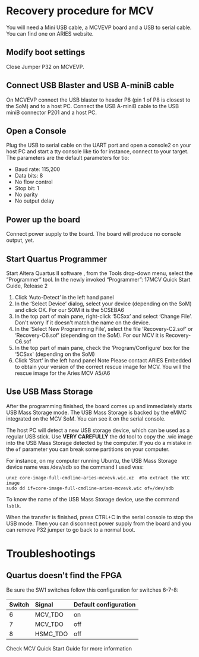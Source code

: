 # Recovery procedure for MCV

You will need a Mini USB cable, a MCVEVP board and a USB to serial cable. You can find one on ARIES website.

## Modify boot settings
Close Jumper P32 on MCVEVP.
## Connect USB Blaster and USB A-miniB cable
On MCVEVP connect the USB blaster to header P8 (pin 1 of P8 is closest to the SoM) and to a host PC. Connect the
USB A-miniB cable to the USB miniB connector P201 and a host PC.
## Open a Console
Plug the USB to serial cable on the UART port and open a console2 on your host PC and start a tty console like tio for instance, connect to your target. The parameters are the default parameters for tio:
* Baud rate: 115,200
* Data bits: 8
* No flow control
* Stop bit: 1
* No parity 
* No output delay

## Power up the board
Connect power supply to the board. The board will produce no console output, yet.
## Start Quartus Programmer
Start Altera Quartus II software , from the Tools drop-down menu, select the “Programmer” tool. In the newly invoked
“Programmer”:
17MCV Quick Start Guide, Release 2
1. Click ‘Auto-Detect’ in the left hand panel
2. In the ‘Select Device’ dialog, select your device (depending on the SoM) and click OK. For our SOM it is the 5CSEBA6
3. In the top part of main pane, right-click ‘5CSxx’ and select
‘Change File’. Don't worry if it doesn't match the name on the device.
4. In the ‘Select New Programming File’, select the file ‘Recovery-C2.sof’ or ‘Recovery-C6.sof’ (depending on
the SoM). For our MCV it is Recovery-C6.sof
5. In the top part of main pane, check the ‘Program/Configure’ box for the ‘5CSxx'
(depending on the SoM)
6. Click ‘Start’ in the left hand panel
Note
Please contact ARIES Embedded to obtain your version of the correct rescue image for MCV. You will the rescue image for the Aries MCV A5/A6
## Use USB Mass Storage
After the programming finished, the board comes up and immediately starts USB Mass Storage mode. The USB Mass
Storage is backed by the eMMC integrated on the MCV SoM. You can see it on the serial console.

The host PC will detect a new USB storage device, which can be used as a regular USB stick. Use __VERY CAREFULLY__ the dd tool to copy the .wic image into the USB Mass Storage detected by the computer. If you do a mistake in the `of` parameter you can break some partitions on your computer.

For instance, on my computer running Ubuntu, the USB Mass Storage device name was /dev/sdb so the command I used was:
```
unxz core-image-full-cmdline-aries-mcvevk.wic.xz  #To extract the WIC image
sudo dd if=core-image-full-cmdline-aries-mcvevk.wic of=/dev/sdb
```
To know the name of the USB Mass Storage device, use the command `lsblk`.

When the transfer is finished, press CTRL+C in the serial console to stop the USB mode. Then you can disconnect power supply from the board and you can remove P32 jumper to go back to a normal boot.

# Troubleshootings
## Quartus doesn't find the FPGA
Be sure the SW1 switches follow this configuration for switches 6-7-8:

|Switch| Signal | Default configuration |
|:-----|:-------|:----------------------|
|6     |MCV_TDO |on                     |
|7     |MCV_TDO |off                    |
|8     |HSMC_TDO|off                    |


Check MCV Quick Start Guide for more information